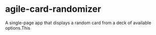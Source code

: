 agile-card-randomizer
=====================

A single-page app that displays a random card from a deck of available options.This 
